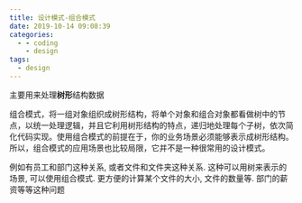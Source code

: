 ```yaml
---
title: 设计模式-组合模式
date: 2019-10-14 09:08:39
categories:
  - - coding
    - design
tags:
  - design
---
```


主要用来处理**树形**结构数据

组合模式，将一组对象组织成树形结构，将单个对象和组合对象都看做树中的节点，以统一处理逻辑，并且它利用树形结构的特点，递归地处理每个子树，依次简化代码实现。使用组合模式的前提在于，你的业务场景必须能够表示成树形结构。所以，组合模式的应用场景也比较局限，它并不是一种很常用的设计模式。

例如有员工和部门这种关系, 或者文件和文件夹这种关系. 这种可以用树来表示的场景, 可以使用组合模式. 更方便的计算某个文件的大小, 文件的数量等. 部门的薪资等等这种问题
